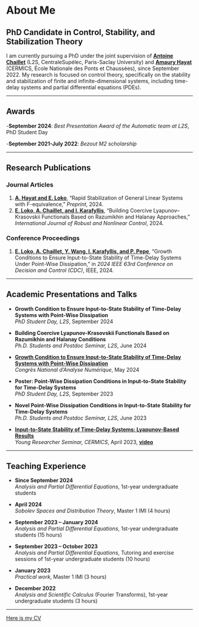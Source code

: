 # About Me

## PhD Candidate in Control, Stability, and Stabilization Theory

I am currently pursuing a PhD under the joint supervision of **[Antoine Chaillet](https://l2s.centralesupelec.fr/u/chaillet-antoine/)** (L2S, CentraleSupélec, Paris-Saclay University) and **[Amaury Hayat](http://cermics.enpc.fr/~hayata/)** (CERMICS, École Nationale des Ponts et Chaussées), since September 2022. My research is focused on control theory, specifically on the stability and stabilization of finite and infinite-dimensional systems, including time-delay systems and partial differential equations (PDEs).

---

##  Awards

-**September 2024**:
*Best Presentation Award of the Automatic team at L2S*, PhD Student Day

-**September 2021-July 2022**:
*Bezout M2 scholarship*

---

## Research Publications

### Journal Articles
1. **[A. Hayat and E. Loko](http://cermics.enpc.fr/~hayata/F_equivalence_general_linear.pdf)**, “Rapid Stabilization of General Linear Systems with F-equivalence,” *Preprint*, 2024.
2. **[E. Loko, A. Chaillet, and I. Karafyllis](https://onlinelibrary.wiley.com/doi/full/10.1002/rnc.7229)**, “Building Coercive Lyapunov–Krasovskii Functionals Based on Razumikhin and Halanay Approaches,” *International Journal of Robust and Nonlinear Control*, 2024.  
   
### Conference Proceedings
1. **[E. Loko, A. Chaillet, Y. Wang, I. Karafyllis, and P. Pepe](https://hal.science/hal-04688473/)**, “Growth Conditions to Ensure Input-to-State Stability of Time-Delay Systems Under Point-Wise Dissipation,” in *2024 IEEE 63rd Conference on Decision and Control (CDC)*, IEEE, 2024.  

---

## Academic Presentations and Talks

- **Growth Condition to Ensure Input-to-State Stability of Time-Delay Systems with Point-Wise Dissipation**  
  *PhD Student Day, L2S*, September 2024  
  
- **Building Coercive Lyapunov-Krasovskii Functionals Based on Razumikhin and Halanay Conditions**  
  *Ph.D. Students and Postdoc Seminar, L2S*, June 2024  

- **[Growth Condition to Ensure Input-to-State Stability of Time-Delay Systems with Point-Wise Dissipation](https://canum2024.math.cnrs.fr/programme/soumission/9550b0e6-6cde-4273-9cf6-ba8950814927/presentation.pdf)**  
  *Congrès National d’Analyse Numérique*, May 2024  

- **Poster: Point-Wise Dissipation Conditions in Input-to-State Stability for Time-Delay Systems**  
  *PhD Student Day, L2S*, September 2023  
  
- **Novel Point-Wise Dissipation Conditions in Input-to-State Stability for Time-Delay Systems**  
  *Ph.D. Students and Postdoc Seminar, L2S*, June 2023  

- **[Input-to-State Stability of Time-Delay Systems: Lyapunov-Based Results](https://cermics-lab.enpc.fr/wp-content/uploads/2017/03/Presentation_Cermics.pdf)**  
  *Young Researcher Seminar, CERMICS*, April 2023,   **[video](https://www.youtube.com/watch?v=6dXmpGbGNpE)**


---

## Teaching Experience

- **Since September 2024**  
  *Analysis and Partial Differential Equations*, 1st-year undergraduate students  

- **April 2024**  
  *Sobolev Spaces and Distribution Theory*, Master 1 IMI (4 hours)  
  
- **September 2023 – January 2024**  
  *Analysis and Partial Differential Equations*, 1st-year undergraduate students (15 hours)  

- **September 2023 – October 2023**  
  *Analysis and Partial Differential Equations*, Tutoring and exercise sessions of 1st-year undergraduate students (10 hours)  

- **January 2023**  
  *Practical work*, Master 1 IMI (3 hours)  

- **December 2022**  
  *Analysis and Scientific Calculus* (Fourier Transforms), 1st-year undergraduate students (3 hours)  
  
---

[Here is my CV](https://github.com/user-attachments/files/18575351/A_Customised_CurVe_CV__1_.4.pdf)


